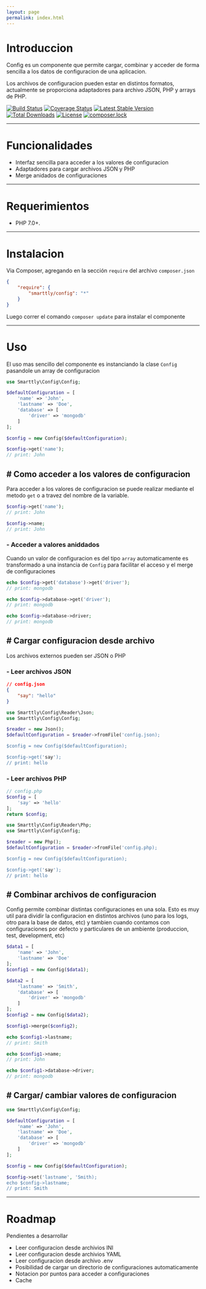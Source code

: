 ```yaml
---
layout: page
permalink: index.html
---
```


# <a name="introduccion"></a> Introduccion

Config es un componente que permite cargar, combinar y acceder de forma sencilla a los datos de configuracion de una aplicacion.

Los archivos de configuracion pueden estar en distintos formatos, actualmente se proporciona adaptadores para archivo JSON, PHP y arrays de PHP.

[![Build Status](https://travis-ci.org/mostofreddy/smarttly_config.svg?branch=master)](https://travis-ci.org/mostofreddy/smarttly_config)
[![Coverage Status](https://coveralls.io/repos/github/mostofreddy/smarttly_config/badge.svg?branch=master)](https://coveralls.io/github/mostofreddy/smarttly_config?branch=master)
[![Latest Stable Version](https://poser.pugx.org/smarttly/config/v/stable)](https://packagist.org/packages/smarttly/config)
[![Total Downloads](https://poser.pugx.org/smarttly/config/downloads)](https://packagist.org/packages/smarttly/config)
[![License](https://poser.pugx.org/smarttly/config/license)](https://packagist.org/packages/smarttly/config)
[![composer.lock](https://poser.pugx.org/smarttly/config/composerlock)](https://packagist.org/packages/smarttly/config)

-- ---

# <a name="funcionalidades"></a> Funcionalidades

* Interfaz sencilla para acceder a los valores de configuracion
* Adaptadores para cargar archivos JSON y PHP
* Merge anidados de configuraciones

-- ---

# <a name="requerimientos"></a> Requerimientos

* PHP 7.0+.

-- ---

# <a name="instalacion"></a> Instalacion

Via Composer, agregando en la sección `require` del archivo `composer.json`

```json
{
    "require": {
        "smarttly/config": "*"
    }
}
```

Luego correr el comando `composer update` para instalar el componente

-- ---

# <a name="uso"></a> Uso

El uso mas sencillo del componente es instanciando la clase `Config` pasandole un array de configuracion

```php
use Smarttly\Config\Config;

$defaultConfiguration = [
    'name' => 'John',
    'lastname' => 'Doe',
    'database' => [
        'driver' => 'mongodb'
    ]
];

$config = new Config($defaultConfiguration);

$config->get('name');
// print: John
```

## <span class="numeral">\#</span> Como acceder a los valores de configuracion

Para acceder a los valores de configuracion se puede realizar mediante el metodo `get` o a travez del nombre de la variable.

```php
$config->get('name');
// print: John

$config->name;
// print: John
```

### \- Acceder a valores aniddados

Cuando un valor de configuracion es del tipo `array` automaticamente es transformado a una instancia de `Config` para facilitar el acceso y el merge de configuraciones

```php
echo $config->get('database')->get('driver');
// print: mongodb

echo $config->database->get('driver');
// print: mongodb

echo $config->database->driver;
// print: mongodb
```

## <span class="numeral">\#</span>  Cargar configuracion desde archivo

Los archivos externos pueden ser JSON o PHP

### \- Leer archivos JSON

```json
// config.json
{
    "say": "hello"
}
```

```php
use Smarttly\Config\Reader\Json;
use Smarttly\Config\Config;

$reader = new Json();
$defaultConfiguration = $reader->fromFile('config.json);

$config = new Config($defaultConfiguration);

$config->get('say');
// print: hello
```

### \- Leer archivos PHP

```php
// config.php
$config = [
    'say' => 'hello'
];
return $config;
```

```php
use Smarttly\Config\Reader\Php;
use Smarttly\Config\Config;

$reader = new Php();
$defaultConfiguration = $reader->fromFile('config.php);

$config = new Config($defaultConfiguration);

$config->get('say');
// print: hello
```

## <span class="numeral">\#</span> Combinar archivos de configuracion

Config permite combinar distintas configuraciones en una sola. Esto es muy util para dividir la configuracion en distintos archivos (uno para los logs, otro para la base de datos, etc) y tambien cuando contamos con configuraciones por defecto y particulares de un ambiente (produccion, test, development, etc)

```php
$data1 = [
    'name' => 'John',
    'lastname' => 'Doe'
];
$config1 = new Config($data1);

$data2 = [
    'lastname' => 'Smith',
    'database' => [
        'driver' => 'mongodb'
    ]
];
$config2 = new Config($data2);

$config1->merge($config2);

echo $config1->lastname;
// print: Smith

echo $config1->name;
// print: John

echo $config1->database->driver;
// print: mongodb
```

## <span class="numeral">\#</span> Cargar/ cambiar valores de configuracion

```php
use Smarttly\Config\Config;

$defaultConfiguration = [
    'name' => 'John',
    'lastname' => 'Doe',
    'database' => [
        'driver' => 'mongodb'
    ]
];

$config = new Config($defaultConfiguration);

$config->set('lastname', 'Smith);
echo $config->lastname;
// print: Smith
```

-- ---

# <a name="roadmap"></a> Roadmap

Pendientes a desarrollar

* Leer configuracion desde archivios INI
* Leer configuracion desde archivios YAML
* Leer configuracion desde archivo .env
* Posibilidad de cargar un directorio de configuraciones automaticamente
* Notacion por puntos para acceder a configuraciones
* Cache

<br/>
